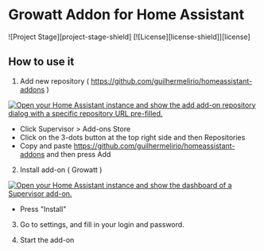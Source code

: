 # Growatt Addon for Home Assistant

![Project Stage][project-stage-shield]
[![License][license-shield]][license]

## How to use it

1. Add new repository ( https://github.com/guilhermelirio/homeassistant-addons )<br />

[![Open your Home Assistant instance and show the add add-on repository dialog with a specific repository URL pre-filled.](https://my.home-assistant.io/badges/supervisor_add_addon_repository.svg)](https://my.home-assistant.io/redirect/supervisor_add_addon_repository/?repository_url=https%3A%2F%2Fgithub.com%2Fw35l3y%2Fhassio-addons)

- Click Supervisor > Add-ons Store<br />
- Click on the 3-dots button at the top right side and then Repositories<br />
- Copy and paste https://github.com/guilhermelirio/homeassistant-addons and then press Add<br />

2. Install add-on ( Growatt )<br />

[![Open your Home Assistant instance and show the dashboard of a Supervisor add-on.](https://my.home-assistant.io/badges/supervisor_addon.svg)](https://my.home-assistant.io/redirect/supervisor_addon/?addon=c50d1fa4_growatt&repository_url=https%3A%2F%2Fgithub.com%2Fw35l3y%2Fhassio-addons)

- Press "Install"

3. Go to settings, and fill in your login and password.<br />

4. Start the add-on<br />
